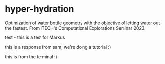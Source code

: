 # hyper-hydration
Optimization of water bottle geometry with the objective of letting water out the fastest. From ITECH's Computational Explorations Seminar 2023.

test - this is a test for Markus

this is a response from sam, we're doing a tutorial :)

this is from the terminal :)

